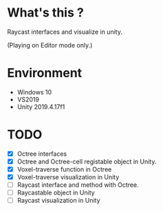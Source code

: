 # What's this ?
Raycast interfaces and visualize in unity.

(Playing on Editor mode only.)

# Environment
- Windows 10
- VS2019
- Unity 2019.4.17f1

# TODO
- [x] Octree interfaces
- [x] Octree and Octree-cell registable object in Unity.
- [x] Voxel-traverse function in Octree
- [x] Voxel-traverse visualization in Unity
- [ ] Raycast interface and method with Octree.
- [ ] Raycastable object in Unity
- [ ] Raycast visualization in Unity
